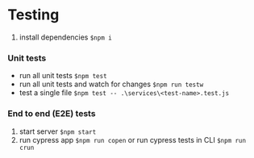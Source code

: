 # Testing

1. install dependencies `$npm i`
### Unit tests

- run all unit tests `$npm test`
- run all unit tests and watch for changes `$npm run testw`
- test a single file `$npm test -- .\services\<test-name>.test.js`
  
### End to end (E2E) tests

1. start server `$npm start`
2. run cypress app `$npm run copen` or run cypress tests in CLI `$npm run crun`
